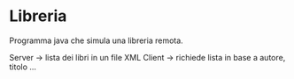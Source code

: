 Libreria
========

Programma java che simula una libreria remota.

Server -> lista dei libri in un file XML
Client -> richiede lista in base a autore, titolo ...